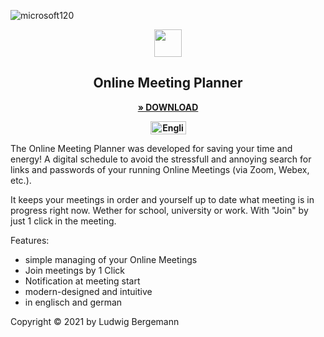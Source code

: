 ![microsoft120]()


<p align="center">
  <img src="https://user-images.githubusercontent.com/54584689/119855575-50bfdd80-bf12-11eb-9476-00104f205da1.png" width="44">
</p>

<h2 align="center">
Online Meeting Planner
</h2>

<p align="center">
<a href="//www.microsoft.com/store/apps/9PHVBSLRF6H3?cid=storebadge&ocid=badge"><strong>» DOWNLOAD</strong></a>
</p>


<p align="center">
<a href="//www.microsoft.com/store/apps/9PHVBSLRF6H3?cid=storebadge&ocid=badge"><strong><img src='https://user-images.githubusercontent.com/54584689/120660162-53c54b80-c487-11eb-8af8-48c5409a62d1.PNG' alt='English badge' style='width: 57px; height: 21px;'/></strong></a>
</p>



The Online Meeting Planner was developed for saving your time and energy!
A digital schedule to avoid the stressfull and annoying search for links and passwords of your running Online Meetings (via Zoom, Webex, etc.).

It keeps your meetings in order and yourself up to date what meeting is in progress right now. 
Wether for school, university or work.
With "Join" by just 1 click in the meeting. 

Features: 
- simple managing of your Online Meetings
- Join meetings by 1 Click
- Notification at meeting start
- modern-designed and intuitive
- in englisch and german

Copyright © 2021 by Ludwig Bergemann




